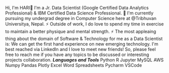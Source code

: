 Hi, I'm HARI👋
I'm a Jr. Data Scientist (Google Certified Data Analytics Professional) & IBM Certified Data Science Professional.
🔭 I'm currently pursuing my undergrad degree in Computer Science here at @Tribhuvan Universitya, Nepal.
⚡ Outside of work, I do love to spend my time in exercise to maintain a better physique and mental strength.
⚡ The most appleaing thing about the domain of Software & Technology for me as a Data Scientist is: We can get the first hand experience on new emerging technology.
I'm best reached via LinkedIn and I love to meet new friends! So, please feel free to reach me if you have any topics to be discussed or interesting projects collaboration.
***Languages and Tools***
Python R Jupyter  MySQL AWS  Numpy Pandas Plotly Excel   Word Spreadsheets Pycharm  VSCode
